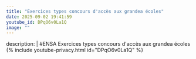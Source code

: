 ```yaml
---
title: "Exercices types concours d'accès aux grandea écoles"
date: 2025-09-02 19:41:59 
youtube_id: DPqO6v0La1Q
image: ""
---
```

description: |
  #ENSA
  Exercices types concours d'accès aux grandea écoles
{% include youtube-privacy.html id="DPqO6v0La1Q" %}
